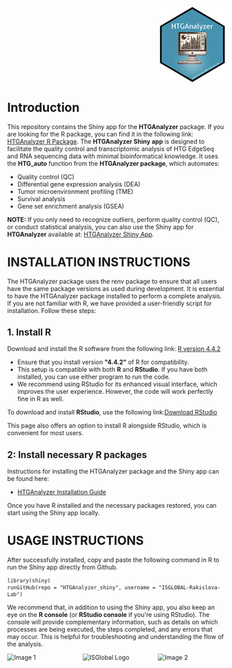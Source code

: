 <p align="right">
  <img src="https://github.com/ISGLOBAL-Rakislova-Lab/HTGAnalyzer_shiny/blob/main/www/HTGAnalyzer_logo.png" alt="HTGAnalyzer Logo" width="150">
</p>

# Introduction

This repository contains the Shiny app for the **HTGAnalyzer** package. If you are looking for the R package, you can find it in the following link: [HTGAnalyzer R Package](https://github.com/ISGLOBAL-Rakislova-Lab/HTGAnalyzer/blob/main/README.md). The **HTGAnalyzer Shiny app** is designed to facilitate the quality control and transcriptomic analysis of HTG EdgeSeq and RNA sequencing data with minimal bioinformatical knowledge. It uses the **HTG_auto** function from the **HTGAnalyzer package**, which automates: 
* Quality control (QC) 
* Differential gene expression analysis (DEA)
* Tumor microenvironment profiling (TME)
* Survival analysis 
* Gene set enrichment analysis (GSEA)

**NOTE:** If you only need to recognize outliers, perform quality control (QC), or conduct statistical analysis, you can also use the Shiny app for **HTGAnalyzer** available at: [HTGAnalyzer Shiny App](http://isglobal-rakislova-lab.shinyapps.io/htg_shinny_app-main).


# INSTALLATION INSTRUCTIONS
The HTGAnalyzer package uses the renv package to ensure that all users have the same package versions as used during development.
It is essential to have the HTGAnalyzer package installed to perform a complete analysis. If you are not familiar with R, 
we have provided a user-friendly script for installation. Follow these steps:

## 1. Install R
Download and install the R software from the following link:  [R version 4.4.2](https://cran.r-project.org/bin/windows/base/)

* Ensure that you install version **"4.4.2"** of R for compatibility.
* This setup is compatible with both **R** and **RStudio**. If you have both installed, you can use either program to run the code.
* We recommend using RStudio for its enhanced visual interface, which improves the user experience. However, the code will work perfectly fine in R as well.

To download and install **RStudio**, use the following link:[Download RStudio](https://posit.co/download/rstudio-desktop/)

This page also offers an option to install R alongside RStudio, which is convenient for most users.

## 2: Install necessary R packages
Instructions for installing the HTGAnalyzer package and the Shiny app can be found here:
* [HTGAnalyzer Installation Guide](https://github.com/ISGLOBAL-Rakislova-Lab/HTGAnalyzer/tree/main)
  
Once you have R installed and the necessary packages restored, you can start using the Shiny app locally.

# USAGE INSTRUCTIONS
After successfully  installed, copy and paste the following command in R to run the Shiny app directly from Github.
```{r}
library(shiny)
runGitHub(repo = "HTGAnalyzer_shiny", username = "ISGLOBAL-Rakislova-Lab")
```
We recommend that, in addition to using the Shiny app, you also keep an eye on the **R console** (or **RStudio console** if you're using RStudio). The console will provide complementary information, such as details on which processes are being executed, the steps completed, and any errors that may occur. This is helpful for troubleshooting and understanding the flow of the analysis.


<div style="display: flex; justify-content: center; gap: 20px;">
    <img src="https://github.com/user-attachments/assets/74a92a2b-6007-4d37-b40c-d53fdf3ba0ef" alt="Image 1" width="200"/>
    <img src="https://github.com/user-attachments/assets/ecf90cb3-9d11-46f7-8b63-cc5c3596902d" alt="ISGlobal Logo" width="200"/>
    <img src="https://github.com/user-attachments/assets/e2680f9a-38e4-4966-bb66-741d2cf58391" alt="Image 2" width="200"/>
</div>

